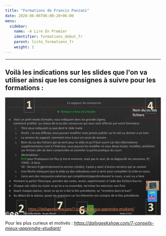 ```yaml
---
title: "Formations de Francis Panzani"
date: 2020-06-06T06:00:20+06:00
menu:
  sidebar:
    name: -A Lire En Premier 
    identifier: formations_debut_fr
    parent: liste_formations_fr
    weight: 1
---
```

---

## Voilà les indications sur les slides que l'on va utiliser ainsi que les consignes à suivre pour les formations :

![consignes a suivre](hero.svg)

Pour les plus curieux et motivés : *https://dailygeekshow.com/7-conseils-mieux-apprendre-etudiant/<i class="fas fa-external-link-alt"></i>*

